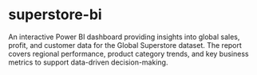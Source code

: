 # superstore-bi
An interactive Power BI dashboard providing insights into global sales, profit, and customer data for the Global Superstore dataset. The report covers regional performance, product category trends, and key business metrics to support data-driven decision-making.

